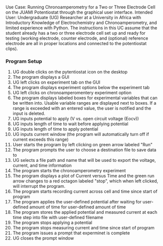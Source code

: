 Use Case: Running Chronoamperometry for a Two or Three Electrode Cell on the JUAMI Potentiostat through the graphical user interface. Intended User: Undergraduate (UG) Researcher at a University in Africa with Introductory Knowledge of Electrochemistry and Chronoamperometry, and limited experience with Python. The instructions in this UC assume that the student already has a two or three electrode cell set up and ready for testing (working electrode, counter electrode, and (optional) reference electrode are all in proper locations and connected to the potentiostat clips). 

### Program Setup ###

1. UG double clicks on the pytentiostat icon on the desktop
1. The program displays a GUI
1. UG left clicks on experiment tab on the GUI
1. The program displays experiment options below the experiment tab
1. UG left clicks on chronoamperomentery experiment option
1. The program displays labeled boxes for experimental variables that can be written into. Usable variable ranges are displayed next to boxes. If a range is exceeded with an entered value, the user is notified and the input is deleted.
1. UG inputs potential to apply (V vs. open circuit voltage (Eocv))
1. UG inputs length of time to wait before applying potential
1. UG inputs length of time to apply potential
1. UG inputs current window (the program will automatically turn off if current exceeds this range)
1. User starts the program by left clicking on green arrow labeled "Run"
1. The program prompts the user to choose a destination file to save data to 
1. UG selects a file path and name that will be used to export the voltage, current, and time information
1. The program starts the chronoamperometry experiment
1. The program displays a plot of Current versus Time and the green run arrow changes to a red octagon labeled "stop", which when left clicked, will interrupt the program.
1. The program starts recording current across cell and time since start of program
1. The program applies the user-defined potential after waiting for user-defined amount of time for user-defined amount of time
1. The program stores the applied potential and measured current at each time step into file with user-defined filename
1. The program stops applying a potential
1. The program stops measuring current and time since start of program
1. The program issues a prompt that experminet is complete
1. UG closes the prompt window

